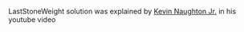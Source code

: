 LastStoneWeight solution was explained by [Kevin Naughton Jr.](https://www.youtube.com/watch?v=fBPS7PtPtaE) in his youtube video
